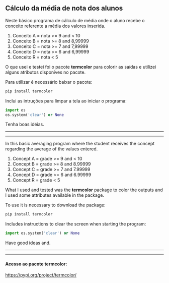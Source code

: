 ## Cálculo da média de nota dos alunos

Neste básico programa de cálculo de média onde o aluno recebe o conceito referente a média dos valores inserida.

1. Conceito A = nota >= 9 and < 10
2. Conceito B = nota >= 8 and 8,99999
3. Conceito C = nota >= 7 and 7,99999
4. Conceito D = nota >= 6 and 6,99999
5. Conceito R = nota < 5

O que usei e testei foi o pacote **termcolor** para colorir as saídas e utilizei alguns atributos disponíves no pacote.

Para utilizar é necessário baixar o pacote:

~~~python
pip install termcolor
~~~

Inclui as intruções para limpar a tela ao iniciar o programa:

~~~python
import os
os.system('clear') or None
~~~

Tenha boas idéias.

------------
------------

In this basic averaging program where the student receives the concept regarding the average of the values ​​entered.

1. Concept A = grade >= 9 and < 10
2. Concept B = grade >= 8 and 8.99999
3. Concept C = grade >= 7 and 7.99999
4. Concept D = grade >= 6 and 6.99999
5. Concept R = grade < 5

What I used and tested was the **termcolor** package to color the outputs and I used some attributes available in the package.

To use it is necessary to download the package:
~~~python
pip install termcolor
~~~

Includes instructions to clear the screen when starting the program:
~~~python
import os.system('clear') or None
~~~

Have good ideas and.

------------
------------

#### Acesso ao pacote termcolor:

<https://pypi.org/project/termcolor/>